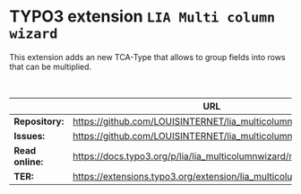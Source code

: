 # TYPO3 extension `LIA Multi column wizard`

This extension adds an new TCA-Type that allows to group fields into rows that can be multiplied.

<br>

| | URL |
|---|---
| **Repository:**  | https://github.com/LOUISINTERNET/lia_multicolumnwizard         
| **Issues:**      | https://github.com/LOUISINTERNET/lia_multicolumnwizard/issues  
| **Read online:** | https://docs.typo3.org/p/lia/lia_multicolumnwizard/main/en-us/ 
| **TER:**         | https://extensions.typo3.org/extension/lia_multicolumnwizard/  
